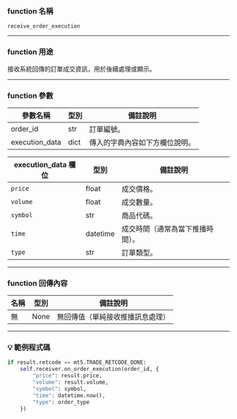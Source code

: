 ### function 名稱

`receive_order_execution`

---

### function 用途

接收系統回傳的訂單成交資訊，用於後續處理或顯示。

---

### function 參數

| 參數名稱     | 型別  | 備註說明 |
|--------------|--------|----------|
| order_id     | str    | 訂單編號。 |
| execution_data | dict | 傳入的字典內容如下方欄位說明。 |

| execution_data 欄位 | 型別   | 備註說明 |
|----------------------|--------|----------|
| `price`              | float  | 成交價格。 |
| `volume`             | float  | 成交數量。 |
| `symbol`             | str    | 商品代碼。 |
| `time`               | datetime | 成交時間（通常為當下推播時間）。 |
| `type`               | str    | 訂單類型。 |

---

### function 回傳內容

| 名稱   | 型別 | 備註說明              |
|--------|------|-----------------------|
| 無     | None | 無回傳值（單純接收推播訊息處理） |

---

### 💡 範例程式碼

```python
if result.retcode == mt5.TRADE_RETCODE_DONE:
    self.receiver.on_order_execution(order_id, {
        "price": result.price,
        "volume": result.volume,
        "symbol": symbol,
        "time": datetime.now(),
        "type": order_type
    })